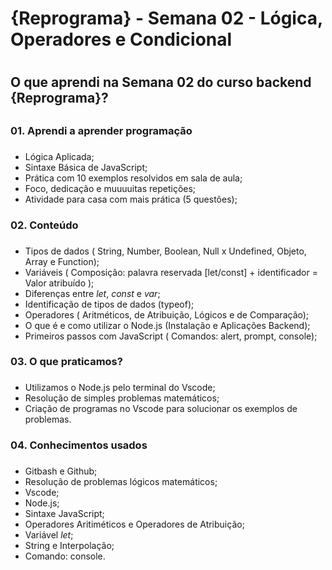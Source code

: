 # {Reprograma} - Semana 02 - Lógica, Operadores e Condicional <h1>
## O que aprendi na Semana 02 do curso backend {Reprograma}? <h2>

### 01. Aprendi a aprender programação <h3>
* Lógica Aplicada;
* Sintaxe Básica de JavaScript;
* Prática com 10 exemplos resolvidos em sala de aula;
* Foco, dedicação e muuuuitas repetições;
* Atividade para casa com mais prática (5 questões);

### 02. Conteúdo <h3>
* Tipos de dados ( String, Number, Boolean, Null x Undefined, Objeto, Array e Function);
* Variáveis ( Composição: palavra reservada [let/const] + identificador = Valor atribuído );
* Diferenças entre *let*, *const* e *var*;
* Identificação de tipos de dados (typeof);
* Operadores ( Aritméticos, de Atribuição, Lógicos e de Comparação);
* O que é e como utilizar o Node.js (Instalação e Aplicações Backend);
* Primeiros passos com JavaScript ( Comandos: alert, prompt, console);

### 03. O que praticamos? <h3>
* Utilizamos o Node.js pelo terminal do Vscode;
* Resolução de simples problemas matemáticos;
* Criação de programas no Vscode para solucionar os exemplos de problemas.

### 04. Conhecimentos usados <h3>
* Gitbash e Github;
* Resolução de problemas lógicos matemáticos;
* Vscode;
* Node.js;
* Sintaxe JavaScript;
* Operadores Aritiméticos e Operadores de Atribuição;
* Variável *let*;
* String e Interpolação;
* Comando: console.

